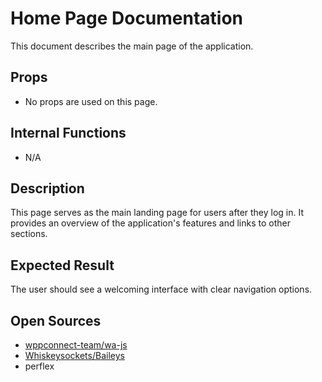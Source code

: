 # Home Page Documentation

This document describes the main page of the application.

## Props

- No props are used on this page.

## Internal Functions

- N/A

## Description

This page serves as the main landing page for users after they log in. It provides an overview of the application's features and links to other sections.

## Expected Result

The user should see a welcoming interface with clear navigation options.

## Open Sources
- [wppconnect-team/wa-js](https://github.com/wppconnect-team/wa-js)
- [Whiskeysockets/Baileys](https://github.com/WhiskeySockets/Baileys)
- perflex
